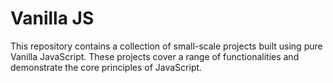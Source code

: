 # Vanilla JS

This repository contains a collection of small-scale projects built using pure Vanilla JavaScript. These projects cover a range of functionalities and demonstrate the core principles of JavaScript.
